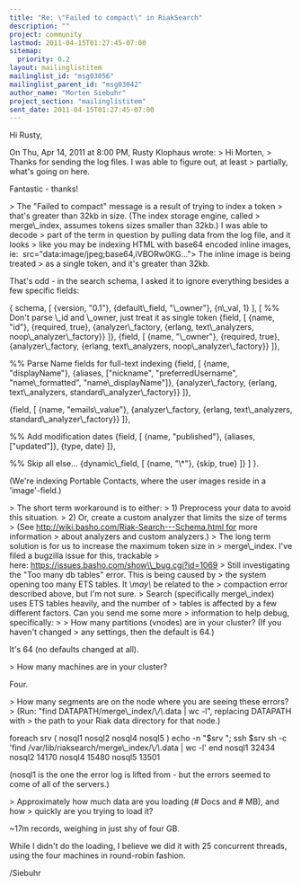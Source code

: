 ```yaml
---
title: "Re: \"Failed to compact\" in RiakSearch"
description: ""
project: community
lastmod: 2011-04-15T01:27:45-07:00
sitemap:
  priority: 0.2
layout: mailinglistitem
mailinglist_id: "msg03056"
mailinglist_parent_id: "msg03042"
author_name: "Morten Siebuhr"
project_section: "mailinglistitem"
sent_date: 2011-04-15T01:27:45-07:00
---
```



Hi Rusty,

On Thu, Apr 14, 2011 at 8:00 PM, Rusty Klophaus  wrote:
&gt; Hi Morten,
&gt; Thanks for sending the log files. I was able to figure out, at least
&gt; partially, what's going on here.

Fantastic - thanks!

&gt; The "Failed to compact" message is a result of trying to index a token
&gt; that's greater than 32kb in size. (The index storage engine, called
&gt; merge\\_index, assumes tokens sizes smaller than 32kb.) I was able to decode
&gt; part of the term in question by pulling data from the log file, and it looks
&gt; like you may be indexing HTML with base64 encoded inline images, ie: ![]() src="data:image/jpeg;base64,iVBORw0KG..."&gt; The inline image is being treated
&gt; as a single token, and it's greater than 32kb.

That's odd - in the search schema, I asked it to ignore everything
besides a few specific fields:

{
 schema,
 [
 {version, "0.1"},
 {default\\_field, "\\_owner"},
 {n\\_val, 1}
 ],
 [
 %% Don't parse \\_id and \\_owner, just treat it as single token
 {field, [
 {name, "id"},
 {required, true},
 {analyzer\\_factory, {erlang, text\\_analyzers, 
noop\\_analyzer\\_factory}}
 ]},
 {field, [
 {name, "\\_owner"},
 {required, true},
 {analyzer\\_factory, {erlang, text\\_analyzers, 
noop\\_analyzer\\_factory}}
 ]},

 %% Parse Name fields for full-text indexing
 {field, [
 {name, "displayName"},
 {aliases, ["nickname", "preferredUsername", 
"name\\_formatted",
"name\\_displayName"]},
 {analyzer\\_factory, {erlang, text\\_analyzers, 
standard\\_analyzer\\_factory}}
 ]},

 {field, [
 {name, "emails\\_value"},
 {analyzer\\_factory, {erlang, text\\_analyzers, 
standard\\_analyzer\\_factory}}
 ]},

 %% Add modification dates
 {field, [
 {name, "published"},
 {aliases, ["updated"]},
 {type, date}
 ]},

 %% Skip all else...
 {dynamic\\_field, [
 {name, "\\*"},
 {skip, true}
 ]}
 ]
}.

(We're indexing Portable Contacts, where the user images reside in a
'image'-field.)

&gt; The short term workaround is to either:
&gt; 1) Preprocess your data to avoid this situation.
&gt; 2) Or, create a custom analyzer that limits the size of terms
&gt; (See http://wiki.basho.com/Riak-Search---Schema.html for more information
&gt; about analyzers and custom analyzers.)
&gt; The long term solution is for us to increase the maximum token size in
&gt; merge\\_index. I've filed a bugzilla issue for this, trackable
&gt; here: https://issues.basho.com/show\\_bug.cgi?id=1069
&gt; Still investigating the "Too many db tables" error. This is being caused by
&gt; the system opening too many ETS tables. It \\*may\\* be related to the
&gt; compaction error described above, but I'm not sure.
&gt; Search (specifically merge\\_index) uses ETS tables heavily, and the number of
&gt; tables is affected by a few different factors. Can you send me some more
&gt; information to help debug, specifically:
&gt;
&gt; How many partitions (vnodes) are in your cluster? (If you haven't changed
&gt; any settings, then the default is 64.)

It's 64 (no defaults changed at all).

&gt; How many machines are in your cluster?

Four.

&gt; How many segments are on the node where you are seeing these errors?
&gt; (Run: "find DATAPATH/merge\\_index/\\*/\\*.data | wc -l", replacing DATAPATH with
&gt; the path to your Riak data directory for that node.)

foreach srv ( nosql1 nosql2 nosql4 nosql5 )
echo -n "$srv "; ssh $srv sh -c 'find
/var/lib/riaksearch/merge\\_index/\\*/\\*.data | wc -l'
end
nosql1 32434
nosql2 14170
nosql4 15480
nosql5 13501

(nosql1 is the one the error log is lifted from - but the errors
seemed to come of all of the servers.)

&gt; Approximately how much data are you loading (# Docs and # MB), and how
&gt; quickly are you trying to load it?

~17m records, weighing in just shy of four GB.

While I didn't do the loading, I believe we did it with 25 concurrent
threads, using the four machines in round-robin fashion.

/Siebuhr


